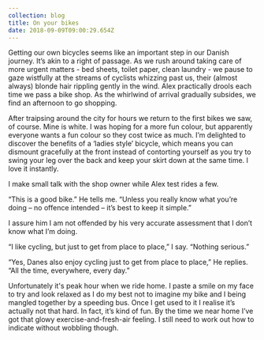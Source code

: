```yaml
---
collection: blog
title: On your bikes
date: 2018-09-09T09:00:29.654Z
---
```

Getting our own bicycles seems like an important step in our Danish journey. It’s akin to a right of passage. As we rush around taking care of more urgent matters - bed sheets, toilet paper, clean laundry - we pause to gaze wistfully at the streams of cyclists whizzing past us, their (almost always) blonde hair rippling gently in the wind. Alex practically drools each time we pass a bike shop. As the whirlwind of arrival gradually subsides, we find an afternoon to go shopping.

After traipsing around the city for hours we return to the first bikes we saw, of course. Mine is white. I was hoping for a more fun colour, but apparently everyone wants a fun colour so they cost twice as much. I’m delighted to discover the benefits of a ‘ladies style’ bicycle, which means you can dismount gracefully at the front instead of contorting yourself as you try to swing your leg over the back and keep your skirt down at the same time. I love it instantly.

I make small talk with the shop owner while Alex test rides a few. 

“This is a good bike.” He tells me. “Unless you really know what you’re doing – no offence intended – it’s best to keep it simple.”

I assure him I am not offended by his very accurate assessment that I don’t know what I’m doing. 

“I like cycling, but just to get from place to place,” I say. “Nothing serious.”

“Yes, Danes also enjoy cycling just to get from place to place,” He replies. “All the time, everywhere, every day.”

Unfortunately it's peak hour when we ride home. I paste a smile on my face to try and look relaxed as I do my best not to imagine my bike and I being mangled together by a speeding bus. Once I get used to it I realise it’s actually not that hard. In fact, it’s kind of fun. By the time we near home I’ve got that glowy exercise-and-fresh-air feeling. I still need to work out how to indicate without wobbling though.
